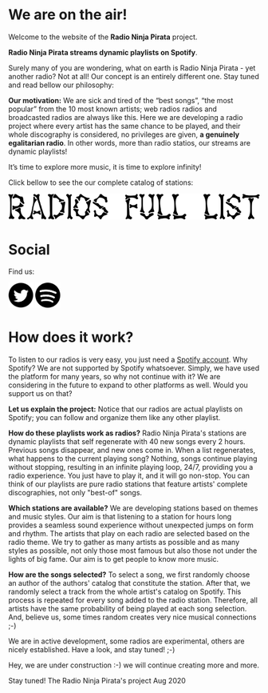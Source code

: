 # We are on the air!

Welcome to the website of the **Radio Ninja Pirata** project.

**Radio Ninja Pirata streams dynamic playlists on Spotify**.

Surely many of you are wondering, what on earth is Radio Ninja Pirata - yet another radio? Not at all! Our concept is an entirely different one. Stay tuned and read bellow our philosophy:

**Our motivation:** We are sick and tired of the “best songs”, “the most popular” from the 10 most known artists; web radios radios and broadcasted radios are always like this. Here we are developing a radio project where every artist has the same chance to be played, and their whole discography is considered, no privileges are given, **a genuinely egalitarian radio**. In other words, more than radio statios, our streams are dynamic playlists!

It’s time to explore more music, it is time to explore infinity!

Click bellow to see the our complete catalog of stations:

<a href="radios.html"><img src="assets/radios_button.png" alt="radiobutton" /></a>

# Social

Find us:

<a href="https://twitter.com/RNinjaPirata" target="_blank"><img src="assets/twitter_button.png" alt="twitter" height="50" width="50" /></a> <a href="https://open.spotify.com/user/pagbz485dhfowwiza5wc9cwh8?si=XVuH5a3NQ8Ohft-yPC5XBA" target="_blank"><img src="assets/spotify_button.png" alt="spotify" height="50" width="50" /></a>

# How does it work?

To listen to our radios is very easy, you just need a [Spotify account](https://www.spotify.com). Why Spotify? We are not supported by Spotify whatsoever. Simply, we have used the platform for many years, so why not continue with it? We are considering in the future to expand to other platforms as well. Would you support us on that?

**Let us explain the project:** Notice that our radios are actual playlists on Spotify; you can follow and organize them like any other playlist.

**How do these playlists work as radios?** Radio Ninja Pirata's stations are dynamic playlists that self regenerate with 40 new songs every 2 hours. Previous songs disappear, and new ones come in. When a list regenerates, what happens to the current playing song? Nothing, songs continue playing without stopping, resulting in an infinite playing loop, 24/7, providing you a radio experience. You just have to play it, and it will go non-stop. You can think of our playlists are pure radio stations that feature artists' complete discographies, not only "best-of" songs.

**Which stations are available?** We are developing stations based on themes and music styles. Our aim is that listening to a station for hours long provides a seamless sound experience without unexpected jumps on form and rhythm. The artists that play on each radio are selected based on the radio theme. We try to gather as many artists as possible and as many styles as possible, not only those most famous but also those not under the lights of big fame. Our aim is to get people to know more music.

**How are the songs selected?** To select a song, we first randomly choose an author of the authors' catalog that constitute the station. After that, we randomly select a track from the whole artist's catalog on Spotify. This process is repeated for every song added to the radio station. Therefore, all artists have the same probability of being played at each song selection. And, believe us, some times random creates very nice musical connections ;-)

We are in active development, some radios are experimental, others are nicely established. Have a look, and stay tuned! ;-)

Hey, we are under construction :-) we will continue creating more and more.

Stay tuned!
The Radio Ninja Pirata's project
Aug 2020
